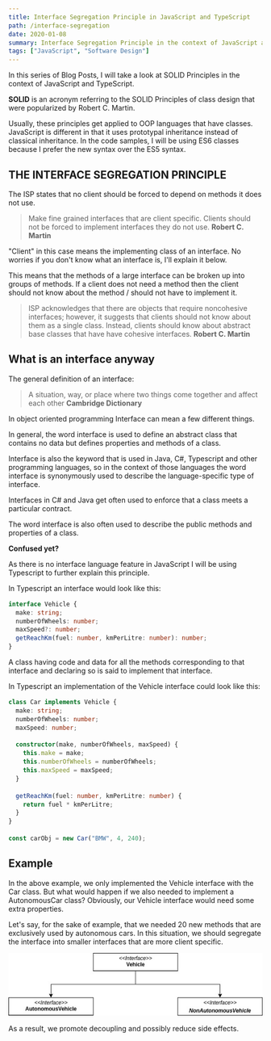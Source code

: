 ```yaml
---
title: Interface Segregation Principle in JavaScript and TypeScript
path: /interface-segregation
date: 2020-01-08
summary: Interface Segregation Principle in the context of JavaScript and TypeScript.
tags: ["JavaScript", "Software Design"]
---
```


In this series of Blog Posts, I will take a look at SOLID Principles in the context of JavaScript and TypeScript.

**SOLID** is an acronym referring to the SOLID Principles of class design that were
popularized by Robert C. Martin.

Usually, these principles get applied to OOP languages that have classes. JavaScript is different in that it uses prototypal
inheritance instead of classical inheritance. In the code samples, I will be
using ES6 classes because I prefer the new syntax over the ES5 syntax.

## THE INTERFACE SEGREGATION PRINCIPLE

The ISP states that no client should be forced to depend on methods it does not
use.

> Make fine grained interfaces that are client specific.
> Clients should not be forced to implement interfaces they do not use.
> **Robert C. Martin**

"Client" in this case means the implementing class of an interface. No worries
if you don't know what an interface is, I'll explain it below.

This means that the methods of a large interface can be broken up
into groups of methods. If a client does not need a method then the client
should not know about the method / should not have to implement it.

> ISP acknowledges that there are objects that require noncohesive interfaces;
> however, it suggests that clients should not know about them as a single
> class. Instead, clients should know about abstract base classes that have
> have cohesive interfaces.
> **Robert C. Martin**

## What is an interface anyway

The general definition of an interface:

> A situation, way, or place where two things come together and affect each other
> **Cambridge Dictionary**

In object oriented programming Interface can mean a few different things.

In general, the word interface is used to define an abstract class that contains no data but
defines properties and methods of a class.

Interface is also the keyword that is used in Java, C#, Typescript and other
programming languages, so in the context of those languages the word interface
is synonymously used to describe the language-specific type of interface.

Interfaces in C# and Java get often used to enforce that a class meets a particular
contract.

The word interface is also often used to describe the public methods and properties of a class.

**Confused yet?**

As there is no interface language feature in JavaScript I will be using Typescript
to further explain this principle.

In Typescript an interface would look like this:

```typescript
interface Vehicle {
  make: string;
  numberOfWheels: number;
  maxSpeed?: number;
  getReachKm(fuel: number, kmPerLitre: number): number;
}
```

A class having code and data for all the methods corresponding to that interface
and declaring so is said to implement that interface.

In Typescript an implementation of the Vehicle interface could look like this:

```typescript
class Car implements Vehicle {
  make: string;
  numberOfWheels: number;
  maxSpeed: number;

  constructor(make, numberOfWheels, maxSpeed) {
    this.make = make;
    this.numberOfWheels = numberOfWheels;
    this.maxSpeed = maxSpeed;
  }

  getReachKm(fuel: number, kmPerLitre: number) {
    return fuel * kmPerLitre;
  }
}

const carObj = new Car("BMW", 4, 240);
```

## Example

In the above example, we only implemented the Vehicle interface with the Car class.
But what would happen if we also needed to implement a AutonomousCar class?
Obviously, our Vehicle interface would need some extra properties.

Let's say, for the sake of example, that we needed 20 new methods that are exclusively
used by autonomous cars. In this situation, we should segregate the interface
into smaller interfaces that are more client specific.

![diagram](./images/diagram.jpg)

As a result, we promote decoupling and possibly reduce side effects.
